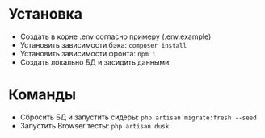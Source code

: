 # Установка

-   Создать в корне .env согласно примеру (.env.example)
-   Установить зависимости бэка: `composer install`
-   Установить зависимости фронта: `npm i`
-   Создать локально БД и засидить данными

# Команды

-   Сбросить БД и запустить сидеры: `php artisan migrate:fresh --seed`
-   Запустить Browser тесты: `php artisan dusk`
